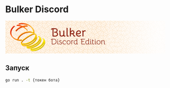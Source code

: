 # Bulker Discord

![Bulker Discord Edition: баннер](./docs/img/banner.png)

## Запуск

```sh
go run . -t {токен бота}
```
